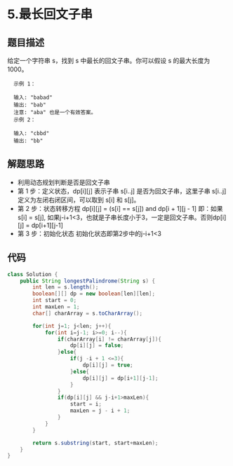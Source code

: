 # 5.最长回文子串

## 题目描述
给定一个字符串 s，找到 s 中最长的回文子串。你可以假设 s 的最大长度为 1000。

      示例 1：

      输入: "babad"
      输出: "bab"
      注意: "aba" 也是一个有效答案。
      示例 2：

      输入: "cbbd"
      输出: "bb"

## 解题思路
* 利用动态规划判断是否是回文子串
* 第 1 步：定义状态，dp[i][j] 表示子串 s[i..j] 是否为回文子串，这里子串 s[i..j] 定义为左闭右闭区间，可以取到 s[i] 和 s[j]。
* 第 2 步：状态转移方程
            dp[i][j] = (s[i] == s[j]) and dp[i + 1][j - 1]
           即：如果s[i] = s[j], 如果j-i+1<3，也就是子串长度小于3，一定是回文子串。否则dp[i][j] = dp[i+1][j-1]
* 第 3 步：初始化状态
      初始化状态即第2步中的j-i+1<3

## 代码
```java
class Solution {
    public String longestPalindrome(String s) {
        int len = s.length();
        boolean[][] dp = new boolean[len][len];
        int start = 0;
        int maxLen = 1;
        char[] charArray = s.toCharArray();

        for(int j=1; j<len; j++){
            for(int i=j-1; i>=0; i--){
                if(charArray[i] != charArray[j]){
                    dp[i][j] = false;
                }else{
                    if(j -i + 1 <=3){
                        dp[i][j] = true;
                    }else{
                        dp[i][j] = dp[i+1][j-1];
                    }
                }
                if(dp[i][j] && j-i+1>maxLen){
                    start = i;
                    maxLen = j - i + 1;
                }
            }
        }

        return s.substring(start, start+maxLen);
    }
}
```
